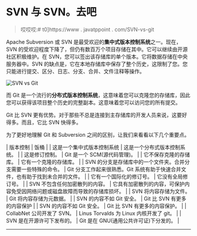 # SVN 与 SVN。去吧

> 哎哎哎:# t0]https://www . javatppoint . com/SVN-vs-git

Apache Subversion 或 SVN 是最受欢迎的**集中式版本控制系统**之一。现在，SVN 的受欢迎程度下降了，但仍有数百万个项目存储在其中。它可以继续由开源社区积极维护。在 SVN，您可以签出该存储库的单个版本。它将数据存储在中央服务器中。SVN 的缺点是，它在本地存储库中保存了整个历史，这限制了您。您只能进行提交、区分、日志、分支、合并、文件注释等操作。

![SVN vs Git](../Images/dca0abb1a54da5e42ea18c0bbd87d1cf.png)

而 Git 是一个流行的**分布式版本控制系统**，这意味着您可以克隆您的存储库，因此您可以获得该项目整个历史的完整副本。这意味着您可以访问您的所有提交。

Git 比 SVN 更有优势。对于那些不总是连接到主存储库的开发人员来说，这要好得多。而且，它比 SVN 快得多。

为了更好地理解 Git 和 Subversion 之间的区别，让我们来看看以下几个重要点。

| 版本控制 | 饭桶 |
| 这是一个集中式版本控制系统 | 这是一个分布式版本控制系统。 |
| 这是修订控制。 | Git 是一个 SCM(源代码管理)。 |
| 它不保存克隆的存储库。 | 它有一个克隆的存储库。 |
| SVN 的分支是存储库中的一个文件夹。合并分支需要一些特殊的命令。 | Git 分支工作起来很熟悉。Git 系统有助于快速合并文件，也有助于找到未合并的文件。 |
| 它有一个国际化的修订号。 | 它没有全局修订号。 |
| SVN 不包含任何加密散列的内容。 | 它具有加密散列的内容，可保护内容免受因网络问题或磁盘故障而导致的存储库损坏。 |
| SVN 将内容存储为文件。 | Git 将内容存储为元数据。 |
| SVN 的内容不如 Git 安全。 | Git 比 SVN 有更多的内容保护 |
| SVN 的内容不如 Git 安全。 | Git 比 SVN 有更多的内容保护。 |
| CollabNet 公司开发了 SVN。 | Linus Torvalds 为 Linux 内核开发了 git。 |
| SVN 是在开源许可下发布的。 | Git 是在 GNU(通用公共许可证)下分发的。 |

* * *